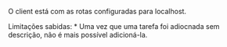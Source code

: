 O client está com as rotas configuradas para localhost.

Limitações sabidas:
    * Uma vez que uma tarefa foi adiocnada sem descrição, não é mais possível adicioná-la.
